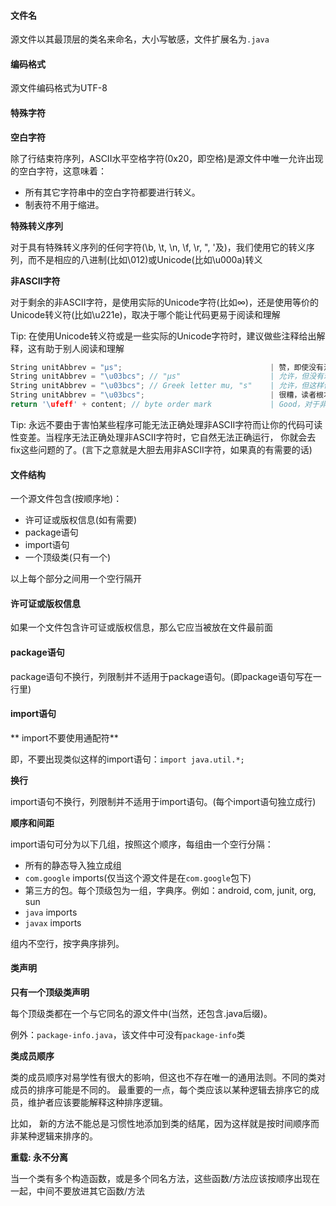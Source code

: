 #### 文件名
源文件以其最顶层的类名来命名，大小写敏感，文件扩展名为`.java`

#### 编码格式
源文件编码格式为UTF-8

#### 特殊字符

**空白字符**

除了行结束符序列，ASCII水平空格字符(0x20，即空格)是源文件中唯一允许出现的空白字符，这意味着：

- 所有其它字符串中的空白字符都要进行转义。
- 制表符不用于缩进。

**特殊转义序列**

对于具有特殊转义序列的任何字符(\b, \t, \n, \f, \r, ", '及\)，我们使用它的转义序列，而不是相应的八进制(比如\012)或Unicode(比如\u000a)转义

**非ASCII字符**

对于剩余的非ASCII字符，是使用实际的Unicode字符(比如∞)，还是使用等价的Unicode转义符(比如\u221e)，取决于哪个能让代码更易于阅读和理解  

Tip: 在使用Unicode转义符或是一些实际的Unicode字符时，建议做些注释给出解释，这有助于别人阅读和理解

```cpp
String unitAbbrev = "μs";                                 | 赞，即使没有注释也非常清晰
String unitAbbrev = "\u03bcs"; // "μs"                    | 允许，但没有理由要这样做
String unitAbbrev = "\u03bcs"; // Greek letter mu, "s"    | 允许，但这样做显得笨拙还容易出错
String unitAbbrev = "\u03bcs";                            | 很糟，读者根本看不出这是什么
return '\ufeff' + content; // byte order mark             | Good，对于非打印字符，使用转义，并在必要时写上注释
```

Tip: 永远不要由于害怕某些程序可能无法正确处理非ASCII字符而让你的代码可读性变差。当程序无法正确处理非ASCII字符时，它自然无法正确运行， 你就会去fix这些问题的了。(言下之意就是大胆去用非ASCII字符，如果真的有需要的话)

#### 文件结构

一个源文件包含(按顺序地)：

- 许可证或版权信息(如有需要)
- package语句
- import语句
- 一个顶级类(只有一个)

以上每个部分之间用一个空行隔开

#### 许可证或版权信息

如果一个文件包含许可证或版权信息，那么它应当被放在文件最前面

#### package语句

package语句不换行，列限制并不适用于package语句。(即package语句写在一行里)

#### import语句

** import不要使用通配符**

即，不要出现类似这样的import语句：`import java.util.*;`

**换行**

import语句不换行，列限制并不适用于import语句。(每个import语句独立成行)

**顺序和间距**

import语句可分为以下几组，按照这个顺序，每组由一个空行分隔：

- 所有的静态导入独立成组
- `com.google` imports(仅当这个源文件是在`com.google`包下)
- 第三方的包。每个顶级包为一组，字典序。例如：android, com, junit, org, sun
- `java` imports
- `javax` imports

组内不空行，按字典序排列。

#### 类声明
**只有一个顶级类声明**

每个顶级类都在一个与它同名的源文件中(当然，还包含.java后缀)。

例外：`package-info.java`，该文件中可没有`package-info`类

**类成员顺序**

类的成员顺序对易学性有很大的影响，但这也不存在唯一的通用法则。不同的类对成员的排序可能是不同的。 最重要的一点，每个类应该以某种逻辑去排序它的成员，维护者应该要能解释这种排序逻辑。  

比如， 新的方法不能总是习惯性地添加到类的结尾，因为这样就是按时间顺序而非某种逻辑来排序的。

**重载: 永不分离**

当一个类有多个构造函数，或是多个同名方法，这些函数/方法应该按顺序出现在一起，中间不要放进其它函数/方法

